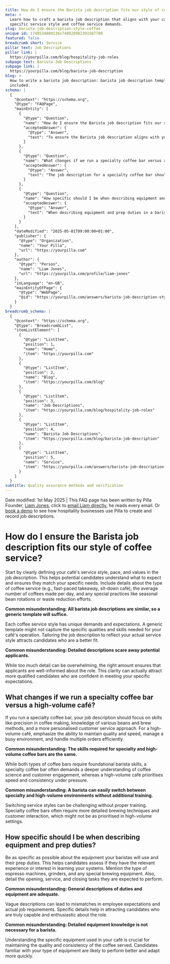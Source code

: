```yaml
---
title: How do I ensure the Barista job description fits our style of coffee service?
meta: >
  Learn how to craft a barista job description that aligns with your café's
  specific service style and coffee service demands.
slug: barista-job-description-style-coffee
unique id: 1748534800136x748028982391587700
featured: false
breadcrumb short: Service
pillar text: Job Descriptions
pillar link: |
  https://yourpilla.com/blog/hospitality-job-roles
subpage text: Barista Job Descriptions
subpage link: |
  https://yourpilla.com/blog/barista-job-description
blog: >
  How to write a barista job description: barista job description template
  included.
schema: |
  {
    "@context": "https://schema.org",
    "@type": "FAQPage",
    "mainEntity": [
      {
        "@type": "Question",
        "name": "How do I ensure the Barista job description fits our style of coffee service?",
        "acceptedAnswer": {
          "@type": "Answer",
          "text": "To ensure the Barista job description aligns with your coffee service style, clearly define your café's service style, pace, and values. Include details such as the type of coffee service (fast-paced takeaway or sit-down café), average number of coffees made per day, and any special practices like seasonal bean rotations or waste reduction efforts. Tailor the job description to reflect your actual service style to attract suitable candidates."
        }
      },
      {
        "@type": "Question",
        "name": "What changes if we run a specialty coffee bar versus a high-volume café?",
        "acceptedAnswer": {
          "@type": "Answer",
          "text": "The job description for a specialty coffee bar should highlight precision in coffee making and knowledge of various beans and brew methods, focusing on personalised customer service. For a high-volume café, the job description should stress the ability to maintain quality and speed, manage a busy environment, and efficiently handle multiple orders. Each environment requires different skills and training to cope with specific demands."
        }
      },
      {
        "@type": "Question",
        "name": "How specific should I be when describing equipment and prep duties?",
        "acceptedAnswer": {
          "@type": "Answer",
          "text": "When describing equipment and prep duties in a barista job description, be very specific to help candidates assess if they have the relevant experience. Mention the type of espresso machines, grinders, and any special brewing equipment used. Also, detail essential tasks like opening, service, and closing duties. Specificity helps attract candidates who are well-suited and enthusiastic about your café's operations."
        }
      }
    ],
    "dateModified": "2025-05-01T09:00:00+01:00",
    "publisher": {
      "@type": "Organization",
      "name": "Your Pilla",
      "url": "https://yourpilla.com"
    },
    "author": {
      "@type": "Person",
      "name": "Liam Jones",
      "url": "https://yourpilla.com/profile/liam-jones"
    },
    "inLanguage": "en-GB",
    "mainEntityOfPage": {
      "@type": "WebPage",
      "@id": "https://yourpilla.com/answers/barista-job-description-style-coffee"
    }
  }
breadcrumb_schema: |
  {
    "@context": "https://schema.org",
    "@type": "BreadcrumbList",
    "itemListElement": [
      {
        "@type": "ListItem",
        "position": 1,
        "name": "Home",
        "item": "https://yourpilla.com"
      },
      {
        "@type": "ListItem",
        "position": 2,
        "name": "Blog",
        "item": "https://yourpilla.com/blog"
      },
      {
        "@type": "ListItem",
        "position": 3,
        "name": "Job Descriptions",
        "item": "https://yourpilla.com/blog/hospitality-job-roles"
      },
      {
        "@type": "ListItem",
        "position": 4,
        "name": "Barista Job Descriptions",
        "item": "https://yourpilla.com/blog/barista-job-description"
      },
      {
        "@type": "ListItem",
        "position": 5,
        "name": "Service",
        "item": "https://yourpilla.com/answers/barista-job-description-style-coffee"
      }
    ]
  }
subtitle: Quality assurance methods and verification
---
```


Date modified: 1st May 2025 | This FAQ page has been written by Pilla Founder, [Liam Jones](https://yourpilla.com/profile/liam-jones), click to [email Liam directly](https://mailto:liam@yourpilla.com), he reads every email. Or [book a demo](https://calendly.com/pilla/demo) to see how hospitality businesses use Pilla to create and record job descriptions.

# How do I ensure the Barista job description fits our style of coffee service?

Start by clearly defining your café's service style, pace, and values in the job description. This helps potential candidates understand what to expect and ensures they match your specific needs. Include details about the type of coffee service (e.g., fast-paced takeaway, sit-down café), the average number of coffees made per day, and any special practices like seasonal bean rotations or waste reduction efforts.

**Common misunderstanding: All barista job descriptions are similar, so a generic template will suffice.**

Each coffee service style has unique demands and expectations. A generic template might not capture the specific qualities and skills needed for your café's operation. Tailoring the job description to reflect your actual service style attracts candidates who are a better fit.

**Common misunderstanding: Detailed descriptions scare away potential applicants.**

While too much detail can be overwhelming, the right amount ensures that applicants are well-informed about the role. This clarity can actually attract more qualified candidates who are confident in meeting your specific expectations.

## What changes if we run a specialty coffee bar versus a high-volume café?

If you run a specialty coffee bar, your job description should focus on skills like precision in coffee making, knowledge of various beans and brew methods, and a more personalised customer service approach. For a high-volume café, emphasize the ability to maintain quality and speed, manage a busy environment, and handle multiple orders efficiently.

**Common misunderstanding: The skills required for specialty and high-volume coffee bars are the same.**

While both types of coffee bars require foundational barista skills, a specialty coffee bar often demands a deeper understanding of coffee science and customer engagement, whereas a high-volume café prioritises speed and consistency under pressure.

**Common misunderstanding: A barista can easily switch between specialty and high-volume environments without additional training.**

Switching service styles can be challenging without proper training. Specialty coffee bars often require more detailed brewing techniques and customer interaction, which might not be as prioritised in high-volume settings.

## How specific should I be when describing equipment and prep duties?

Be as specific as possible about the equipment your baristas will use and their prep duties. This helps candidates assess if they have the relevant experience or interest in learning your systems. Mention the type of espresso machines, grinders, and any special brewing equipment. Also, detail the opening, service, and closing tasks they are expected to perform.

**Common misunderstanding: General descriptions of duties and equipment are adequate.**

Vague descriptions can lead to mismatches in employee expectations and actual job requirements. Specific details help in attracting candidates who are truly capable and enthusiastic about the role.

**Common misunderstanding: Detailed equipment knowledge is not necessary for a barista.**

Understanding the specific equipment used in your café is crucial for maintaining the quality and consistency of the coffee served. Candidates familiar with your type of equipment are likely to perform better and adapt more quickly.
